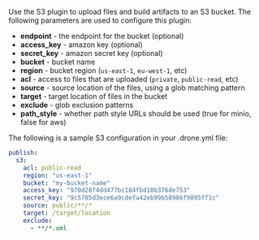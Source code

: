 Use the S3 plugin to upload files and build artifacts to an S3 bucket. The following parameters are used to configure this plugin:

* **endpoint** - the endpoint for the bucket (optional)
* **access_key** - amazon key (optional)
* **secret_key** - amazon secret key (optional)
* **bucket** - bucket name
* **region** - bucket region (`us-east-1`, `eu-west-1`, etc)
* **acl** - access to files that are uploaded (`private`, `public-read`, etc)
* **source** - source location of the files, using a glob matching pattern
* **target** - target location of files in the bucket
* **exclude** - glob exclusion patterns
* **path_style** - whether path style URLs should be used (true for minio, false for aws)


The following is a sample S3 configuration in your .drone.yml file:

```yaml
publish:
  s3:
    acl: public-read
    region: "us-east-1"
    bucket: "my-bucket-name"
    access_key: "970d28f4dd477bc184fbd10b376de753"
    secret_key: "9c5785d3ece6a9cdefa42eb99b58986f9095ff1c"
    source: public/**/*
    target: /target/location
    exclude:
      - **/*.xml
```
